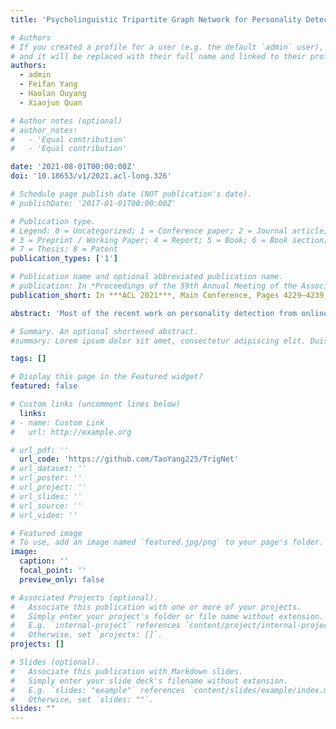 ```yaml
---
title: 'Psycholinguistic Tripartite Graph Network for Personality Detection'

# Authors
# If you created a profile for a user (e.g. the default `admin` user), write the username (folder name) here
# and it will be replaced with their full name and linked to their profile.
authors:
  - admin
  - Feifan Yang
  - Haolan Ouyang
  - Xiaojun Quan

# Author notes (optional)
# author_notes:
#   - 'Equal contribution'
#   - 'Equal contribution'

date: '2021-08-01T00:00:00Z'
doi: '10.18653/v1/2021.acl-long.326'

# Schedule page publish date (NOT publication's date).
# publishDate: '2017-01-01T00:00:00Z'

# Publication type.
# Legend: 0 = Uncategorized; 1 = Conference paper; 2 = Journal article;
# 3 = Preprint / Working Paper; 4 = Report; 5 = Book; 6 = Book section;
# 7 = Thesis; 8 = Patent
publication_types: ['1']

# Publication name and optional abbreviated publication name.
# publication: In *Proceedings of the 59th Annual Meeting of the Association for Computational Linguistics and the 11th International Joint Conference on Natural Language Processing*
publication_short: In ***ACL 2021***, Main Conference, Pages 4229–4239, 2021

abstract: 'Most of the recent work on personality detection from online posts adopts multifarious deep neural networks to represent the posts and builds predictive models in a data-driven manner, without the exploitation of psycholinguistic knowledge that may unveil the connections between one’s language use and his psychological traits. In this paper, we propose a psycholinguistic knowledge-based tripartite graph network, TrigNet, which consists of a tripartite graph network and a BERT-based graph initializer. The graph network injects structural psycholinguistic knowledge in LIWC, a computerized instrument for psycholinguistic analysis, by constructing a heterogeneous tripartite graph. The initializer is employed to provide initial embeddings for the graph nodes. To reduce the computational cost in graph learning, we further propose a novel flow graph attention network (GAT) that only transmits messages between neighboring parties in the tripartite graph. Benefiting from the tripartite graph, TrigNet can aggregate post information from a psychological perspective, which is a novel way of exploiting domain knowledge. Extensive experiments on two datasets show that TrigNet outperforms the existing state-of-art model by 3.47 and 2.10 points in average F1. Moreover, the flow GAT reduces the FLOPS and Memory measures by 38% and 32%, respectively, in comparison to the original GAT in our setting.'

# Summary. An optional shortened abstract.
#summary: Lorem ipsum dolor sit amet, consectetur adipiscing elit. Duis posuere tellus ac convallis placerat. Proin tincidunt magna sed ex sollicitudin condimentum.

tags: []

# Display this page in the Featured widget?
featured: false

# Custom links (uncomment lines below)
  links:
# - name: Custom Link
#   url: http://example.org

# url_pdf: ''
  url_code: 'https://github.com/TaoYang225/TrigNet'
# url_dataset: ''
# url_poster: ''
# url_project: ''
# url_slides: ''
# url_source: ''
# url_video: ''

# Featured image
# To use, add an image named `featured.jpg/png` to your page's folder.
image:
  caption: ''
  focal_point: ''
  preview_only: false

# Associated Projects (optional).
#   Associate this publication with one or more of your projects.
#   Simply enter your project's folder or file name without extension.
#   E.g. `internal-project` references `content/project/internal-project/index.md`.
#   Otherwise, set `projects: []`.
projects: []

# Slides (optional).
#   Associate this publication with Markdown slides.
#   Simply enter your slide deck's filename without extension.
#   E.g. `slides: "example"` references `content/slides/example/index.md`.
#   Otherwise, set `slides: ""`.
slides: ""
---
```


<!-- {{% callout note %}}
Click the _Cite_ button above to demo the feature to enable visitors to import publication metadata into their reference management software.
{{% /callout %}}

{{% callout note %}}
Create your slides in Markdown - click the _Slides_ button to check out the example.
{{% /callout %}} -->

<!-- Supplementary notes can be added here, including [code, math, and images](https://wowchemy.com/docs/writing-markdown-latex/). --> 